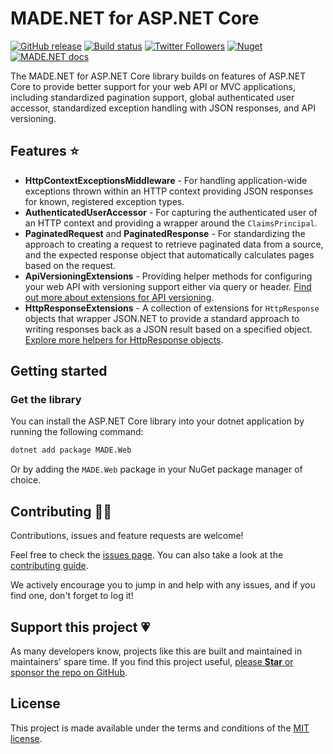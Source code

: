 # MADE.NET for ASP.NET Core

[![GitHub release](https://img.shields.io/github/release/MADE-Apps/MADE.NET.svg)](https://github.com/MADE-Apps/MADE.NET/releases)
[![Build status](https://github.com/MADE-Apps/MADE.NET/actions/workflows/ci.yml/badge.svg?branch=main)](https://github.com/MADE-Apps/MADE.NET/actions/workflows/ci.yml)
[![Twitter Followers](https://img.shields.io/twitter/follow/jamesmcroft?label=follow%20%40jamesmcroft&style=flat)](https://twitter.com/jamesmcroft)
[![Nuget](https://img.shields.io/nuget/v/MADE.Web.svg)](https://www.nuget.org/packages/MADE.Web)
[![MADE.NET docs](https://img.shields.io/badge/docs-MADE.NET-blue.svg)](https://made-apps.github.io/MADE.NET/)

The MADE.NET for ASP.NET Core library builds on features of ASP.NET Core to provide better support for your web API or MVC applications, including standardized pagination support, global authenticated user accessor, standardized exception handling with JSON responses, and API versioning.

## Features ⭐

- **HttpContextExceptionsMiddleware** - For handling application-wide exceptions thrown within an HTTP context providing JSON responses for known, registered exception types.
- **AuthenticatedUserAccessor** - For capturing the authenticated user of an HTTP context and providing a wrapper around the `ClaimsPrincipal`.
- **PaginatedRequest** and **PaginatedResponse** - For standardizing the approach to creating a request to retrieve paginated data from a source, and the expected response object that automatically calculates pages based on the request.
- **ApiVersioningExtensions** - Providing helper methods for configuring your web API with versioning support either via query or header. [Find out more about extensions for API versioning](https://made-apps.github.io/MADE.NET/api/MADE.Web.Extensions.ApiVersioningExtensions.html).
- **HttpResponseExtensions** - A collection of extensions for `HttpResponse` objects that wrapper JSON.NET to provide a standard approach to writing responses back as a JSON result based on a specified object. [Explore more helpers for HttpResponse objects](https://made-apps.github.io/MADE.NET/api/MADE.Web.Extensions.HttpResponseExtensions.html).

## Getting started

### Get the library

You can install the ASP.NET Core library into your dotnet application by running the following command:

```bash
dotnet add package MADE.Web
```

Or by adding the `MADE.Web` package in your NuGet package manager of choice.

## Contributing 🤝🏻

Contributions, issues and feature requests are welcome!

Feel free to check the [issues page](https://github.com/MADE-Apps/MADE.NET/issues). You can also take a look at the [contributing guide](https://github.com/MADE-Apps/MADE.NET/blob/main/CONTRIBUTING.md).

We actively encourage you to jump in and help with any issues, and if you find one, don't forget to log it!

## Support this project 💗

As many developers know, projects like this are built and maintained in maintainers' spare time. If you find this project useful, [please **Star** or sponsor the repo on GitHub](https://github.com/MADE-Apps/MADE.NET).

## License

This project is made available under the terms and conditions of the [MIT license](LICENSE).
